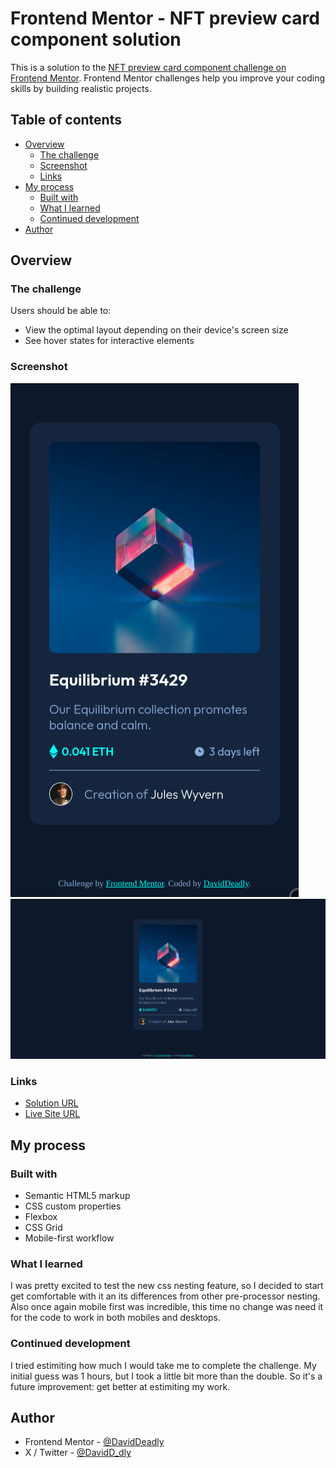 # Frontend Mentor - NFT preview card component solution

This is a solution to the [NFT preview card component challenge on Frontend Mentor](https://www.frontendmentor.io/challenges/nft-preview-card-component-SbdUL_w0U). Frontend Mentor challenges help you improve your coding skills by building realistic projects. 

## Table of contents

- [Overview](#overview)
  - [The challenge](#the-challenge)
  - [Screenshot](#screenshot)
  - [Links](#links)
- [My process](#my-process)
  - [Built with](#built-with)
  - [What I learned](#what-i-learned)
  - [Continued development](#continued-development)
- [Author](#author)

## Overview

### The challenge

Users should be able to:

- View the optimal layout depending on their device's screen size
- See hover states for interactive elements

### Screenshot

![Mobile view](./results/dav-solution-nft-preview-card-mobile.png)
![Desktop view](./results/dav-solution-nft-preview-card-desktop.png)

### Links

- [Solution URL](https://www.frontendmentor.io/solutions/dav-nft-preview-card-component-do2HLvTUAW)
- [Live Site URL](https://dav-nft-preview-card-component.netlify.app)

## My process

### Built with

- Semantic HTML5 markup
- CSS custom properties
- Flexbox
- CSS Grid
- Mobile-first workflow

### What I learned

I was pretty excited to test the new css nesting feature, so I decided to start get comfortable with it an its differences from other pre-processor nesting. Also once again mobile first was incredible, this time no change was need it for the code to work in both mobiles and desktops.

### Continued development

I tried estimiting how much I would take me to complete the challenge. My initial guess was 1 hours, but I took a little bit more than the double. So it's a future improvement: get better at estimiting my work.

## Author

- Frontend Mentor - [@DavidDeadly](https://www.frontendmentor.io/profile/DavidDeadly)
- X / Twitter - [@DavidD_dly](https://www.twitter.com/DavidD_dly)
